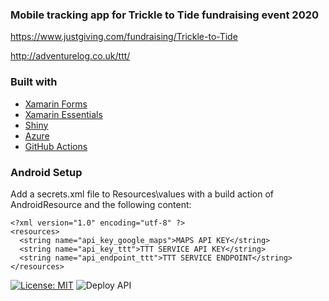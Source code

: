 ﻿### Mobile tracking app for Trickle to Tide fundraising event 2020

https://www.justgiving.com/fundraising/Trickle-to-Tide

http://adventurelog.co.uk/ttt/


### Built with

- <a href="https://github.com/xamarin/Xamarin.Forms" target="_blank">Xamarin Forms</a>
- <a href="https://github.com/xamarin/Essentials" target="_blank">Xamarin Essentials</a>
- <a href="https://github.com/shinyorg/shiny" target="_blank">Shiny</a>
- <a href="https://azure.microsoft.com/" target="_blank">Azure</a>
- <a href="https://github.com/features/actions" target="_blank">GitHub Actions</a>


### Android Setup

Add a secrets.xml file to Resources\values with a build action of AndroidResource and the following content:

```
<?xml version="1.0" encoding="utf-8" ?>
<resources>
  <string name="api_key_google_maps">MAPS API KEY</string>
  <string name="api_key_ttt">TTT SERVICE API KEY</string>
  <string name="api_endpoint_ttt">TTT SERVICE ENDPOINT</string>
</resources>
```
[![License: MIT](https://img.shields.io/badge/License-MIT-yellow.svg)](https://opensource.org/licenses/MIT)
![Deploy API](https://github.com/RandomBlueThing/TrickleToTide/workflows/Deploy%20API/badge.svg)
